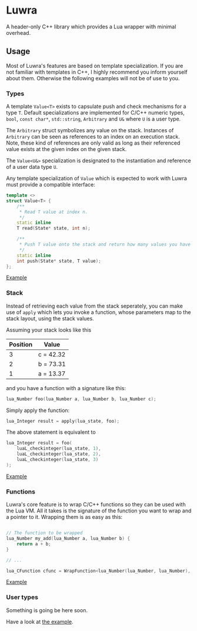 # Luwra
A header-only C++ library which provides a Lua wrapper with minimal overhead.

## Usage
Most of Luwra's features are based on template specialization. If you are not familiar with
templates in C++, I highly recommend you inform yourself about them. Otherwise the following
examples will not be of use to you.

### Types
A template `Value<T>` exists to capsulate push and check mechanisms for a type `T`. Default
specializations are implemented for C/C++ numeric types, `bool`, `const char*`,
`std::string`, `Arbitrary` and `U&` where `U` is a user type.

The `Arbitrary` struct symbolizes any value on the stack. Instances of `Arbitrary` can be seen as
references to an index on an execution stack. Note, these kind of references are only valid as long
as their referenced value exists at the given index on the given stack.

The `Value<U&>` specialization is designated to the instantiation and reference of a user data
type `U`.

Any template specialization of `Value` which is expected to work with Luwra must provide a
compatible interface:

```c++
template <>
struct Value<T> {
	/**
	 * Read T value at index n.
	 */
	static inline
	T read(State* state, int n);

	/**
	 * Push T value onto the stack and return how many values you have pushed.
	 */
	static inline
	int push(State* state, T value);
};
```

[Example](https://github.com/vapourismo/luwra/blob/master/examples/types.cpp)

### Stack
Instead of retrieving each value from the stack seperately, you can make use of `apply` which lets
you invoke a function, whose parameters map to the stack layout, using the stack values.

Assuming your stack looks like this

Position | Value
---------|-----------
 3       | c = 42.32
 2       | b = 73.31
 1       | a = 13.37

and you have a function with a signature like this:

```c++
lua_Number foo(lua_Number a, lua_Number b, lua_Number c);
```

Simply apply the function:

```c++
lua_Integer result = apply(lua_state, foo);
```

The above statement is equivalent to

```c++
lua_Integer result = foo(
	luaL_checkinteger(lua_state, 1),
	luaL_checkinteger(lua_state, 2),
	luaL_checkinteger(lua_state, 3)
);
```

[Example](https://github.com/vapourismo/luwra/blob/master/examples/stack.cpp)

### Functions
Luwra's core feature is to wrap C/C++ functions so they can be used with the Lua VM.
All it takes is the signature of the function you want to wrap and a pointer to it.
Wrapping them is as easy as this:

```c++

// The function to be wrapped
lua_Number my_add(lua_Number a, lua_Number b) {
	return a + b;
}

// ...

lua_CFunction cfunc = WrapFunction<lua_Number(lua_Number, lua_Number), my_add>;
```

[Example](https://github.com/vapourismo/luwra/blob/master/examples/functions.cpp)

### User types
Something is going be here soon.

Have a look at [the example](https://github.com/vapourismo/luwra/blob/master/examples/methods.cpp).
